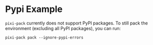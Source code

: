 # Pypi Example

`pixi-pack` currently does not support PyPI packages.
To still pack the environment (excluding all PyPI packages), you can run:

```shell
pixi-pack pack --ignore-pypi-errors
```
